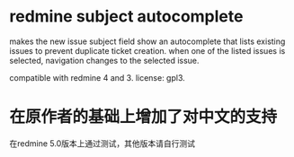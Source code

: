 # redmine subject autocomplete

makes the new issue subject field show an autocomplete that lists existing issues to prevent duplicate ticket creation.
when one of the listed issues is selected, navigation changes to the selected issue.

compatible with redmine 4 and 3. license: gpl3.

# 在原作者的基础上增加了对中文的支持
在redmine 5.0版本上通过测试，其他版本请自行测试
